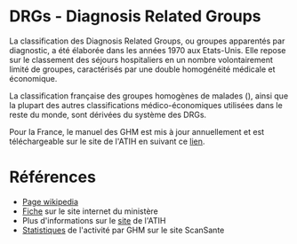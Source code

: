 # DRGs - Diagnosis Related Groups
<!-- SPDX-License-Identifier: MPL-2.0 -->

La classification des Diagnosis Related Groups, ou groupes apparentés par diagnostic, a été élaborée dans les années 1970 aux Etats-Unis. Elle repose sur le classement des séjours hospitaliers en un nombre volontairement limité de groupes, caractérisés par une double homogénéité médicale et économique.  

La classification française des groupes homogènes de malades (<link-previewer href="GHM.html" text="GHM" preview-title="GHM - Groupe homogène de malades" preview-text="Un groupe homogène de malades regroupe les prises en charge de même nature médicale et économique et constitue la catégorie élémentaire de classification en MCO." />), ainsi que la plupart des autres classifications médico-économiques utilisées dans le reste du monde, sont dérivées du système des DRGs.

Pour la France, le manuel des GHM est mis à jour annuellement et est téléchargeable sur le site de l'ATIH en suivant ce [lien](https://www.atih.sante.fr/manuel-des-ghm-version-11-version-complete).


# Références

- [Page wikipedia](https://en.wikipedia.org/wiki/Diagnosis-related_group)
- [Fiche](https://solidarites-sante.gouv.fr/professionnels/gerer-un-etablissement-de-sante-medico-social/financement/financement-des-etablissements-de-sante-10795/financement-des-etablissements-de-sante-glossaire/article/diagnosis-related-groups-drgs) sur le site internet du ministère
- Plus d'informations sur le [site](https://www.atih.sante.fr/manuel-des-ghm-version-11-version-complete) de l'ATIH 
- [Statistiques](https://www.scansante.fr/applications/statistiques-activite-MCO-par-GHM) de l'activité par GHM sur le site ScanSante